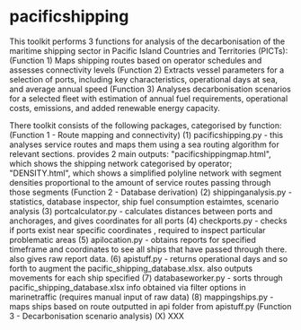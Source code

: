 # pacificshipping
This toolkit performs 3 functions for analysis of the decarbonisation of the maritime shipping sector in Pacific Island Countries and Territories (PICTs):  
(Function 1) Maps shipping routes based on operator schedules and assesses connectivity levels
(Function 2) Extracts vessel parameters for a selection of ports, including key characteristics, operational days at sea, and average annual speed
(Function 3) Analyses decarbonisation scenarios for a selected fleet with estimation of annual fuel requirements, operational costs, emissions, and added renewable energy capacity.

There toolkit consists of the following packages, categorised by function:
(Function 1 - Route mapping and connectivity)
(1) pacificshipping.py - this analyses service routes and maps them using a sea routing algorithm for relevant sections. provides 2 main outputs: "pacificshippingmap.html", which shows the shipping network categorised by operator; "DENSITY.html", which shows a simplified polyline network with segment densities proportional to the amount of service routes passing through those segments
(Function 2 - Database derivation)
(2) shippinganalysis.py - statistics, database inspector, ship fuel consumption estaimtes, scenario analysis
(3) portcalculator.py - calculates distances between ports and anchorages, and gives coordinates for all ports
(4) checkports.py - checks if ports exist near specific coordinates , required to inspect particular problematic areas
(5) apilocation.py - obtains reports for specified timeframe and coordinates to see all ships that have passed through there. also gives raw report data.
(6) apistuff.py - returns operational days and so forth to augment the pacific_shipping_database.xlsx. also outputs movements for each ship specified
(7) databaseworker.py - sorts through pacific_shipping_database.xlsx info obtained via filter options in marinetraffic (requires manual input of raw data)
(8) mappingships.py - maps ships based on route outputted in api folder from apistuff.py
(Function 3 - Decarbonisation scenario analysis)
(X) XXX
